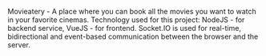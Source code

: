 Movieatery - A place where you can book all the movies you want to watch in your favorite cinemas.
Technology used for this project: NodeJS - for backend service, VueJS - for frontend.
Socket.IO is used for real-time, bidirectional and event-based communication between the browser and the server.
